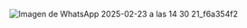 ![Imagen de WhatsApp 2025-02-23 a las 14 30 21_f6a354f2](https://github.com/user-attachments/assets/44e8bceb-1e8b-43b9-82c3-59fdcc4e4e89)
